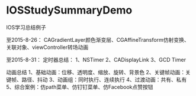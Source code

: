 # IOSStudySummaryDemo
IOS学习总结例子

至2015-8-26：
CAGradientLayer颜色渐变层、CGAffineTransform仿射变换、关联对象、viewController转场动画

至2015-8-31：
定时器总结：
1、NSTimer
2、CADisplayLink
3、GCD Timer

动画总结
1、基础动画：位移、透明度、缩放、旋转、背景色
2、关键帧动画：关键帧、路径、抖动
3、动画组：同时执行、连续执行
4、过渡动画：共有、私有
5、综合案例：仿path菜单、仿钉钉菜单、仿Facebook点赞按钮
